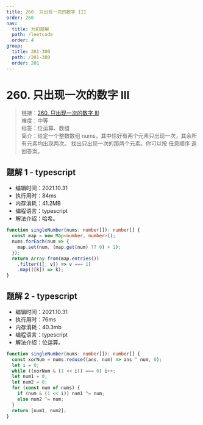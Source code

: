 ```yaml
---
title: 260. 只出现一次的数字 III
order: 260
nav:
  title: 力扣题解
  path: /leetcode
  order: 4
group:
  title: 201-300
  path: /201-300
  order: 201
---
```


# 260. 只出现一次的数字 III

> 链接：[260. 只出现一次的数字 III](https://leetcode-cn.com/problems/single-number-iii/)  
> 难度：中等  
> 标签：位运算、数组  
> 简介：给定一个整数数组 nums，其中恰好有两个元素只出现一次，其余所有元素均出现两次。 找出只出现一次的那两个元素。你可以按 任意顺序 返回答案。

## 题解 1 - typescript

- 编辑时间：2021.10.31
- 执行用时：84ms
- 内存消耗：41.2MB
- 编程语言：typescript
- 解法介绍：哈希。

```typescript
function singleNumber(nums: number[]): number[] {
  const map = new Map<number, number>();
  nums.forEach(num => {
    map.set(num, (map.get(num) ?? 0) + 1);
  });
  return Array.from(map.entries())
    .filter(([, v]) => v === 1)
    .map(([k]) => k);
}
```

## 题解 2 - typescript

- 编辑时间：2021.10.31
- 执行用时：76ms
- 内存消耗：40.3mb
- 编程语言：typescript
- 解法介绍：位运算。

```typescript
function singleNumber(nums: number[]): number[] {
  const xorNum = nums.reduce((ans, num) => ans ^ num, 0);
  let i = 0;
  while ((xorNum & (1 << i)) === 0) i++;
  let num1 = 0;
  let num2 = 0;
  for (const num of nums) {
    if (num & (1 << i)) num1 ^= num;
    else num2 ^= num;
  }
  return [num1, num2];
}
```

